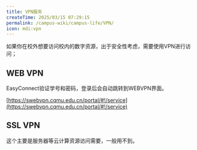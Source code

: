 ```yaml
---
title: VPN服务
createTime: 2025/03/15 07:29:15
permalink: /campus-wiki/campus-life/VPN/
icon: mdi:vpn
---
```


如果你在校外想要访问校内的数字资源，出于安全性考虑，需要使用VPN进行访问；

## WEB VPN

EasyConnect验证学号和密码，登录后会自动跳转到WEBVPN界面。

[https://swebvpn.cqmu.edu.cn/portal/#!/service](https://swebvpn.cqmu.edu.cn/portal/#!/service)



## SSL VPN

这个主要是服务器等云计算资源访问需要，一般用不到。